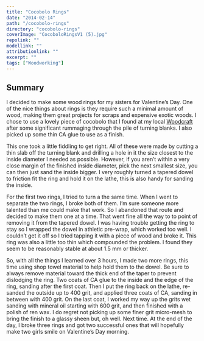 ```yaml
---
title: "Cocobolo Rings"
date: "2014-02-14"
path: "/cocobolo-rings"
directory: "cocobolo-rings"
coverImage: "CocoboloRingsV1 (5).jpg"
repolink: ""
modellink: ""
attributionlink: ""
excerpt: ""
tags: ["Woodworking"]
---
```


## Summary

I decided to make some wood rings for my sisters for Valentine’s Day. One of the nice things about rings is they require such a minimal amount of wood, making them great projects for scraps and expensive exotic woods. I chose to use a lovely piece of cocobolo that I found at my local [Woodcraft](https://www.woodcraft.com/) after some significant rummaging through the pile of turning blanks. I also picked up some thin CA glue to use as a finish.

This one took a little fiddling to get right. All of these were made by cutting a thin slab off the turning blank and drilling a hole in it the size closest to the inside diameter I needed as possible. However, if you aren’t within a very close margin of the finished inside diameter, pick the next smallest size, you can then just sand the inside bigger. I very roughly turned a tapered dowel to friction fit the ring and hold it on the lathe, this is also handy for sanding the inside.

For the first two rings, I tried to turn a the same time. When I went to separate the two rings, I broke both of them. I’m sure someone more talented than me could make that work. So I abandoned that route and decided to make them one at a time. That went fine all the way to to point of removing it from the tapered dowel. I was having trouble getting the ring to stay so I wrapped the dowel in athletic pre-wrap, which worked too well. I couldn’t get it off so I tried tapping it with a piece of wood and broke it. This ring was also a little too thin which compounded the problem. I found they seem to be reasonably stable at about 1.5 mm or thicker.

So, with all the things I learned over 3 hours, I made two more rings, this time using shop towel material to help hold them to the dowel. Be sure to always remove material toward the thick end of the taper to prevent dislodging the ring. Two coats of CA glue to the inside and the edge of the ring, sanding after the first coat. Then I put the ring back on the lathe, re-sanded the outside up to 400 grit, and applied three coats of CA, sanding in between with 400 grit. On the last coat, I worked my way up the grits wet sanding with mineral oil starting with 600 grit, and then finished with a polish of ren wax. I do regret not picking up some finer grit micro-mesh to bring the finish to a glassy sheen but, oh well. Next time. At the end of the day, I broke three rings and got two successful ones that will hopefully make two girls smile on Valentine’s Day morning.
